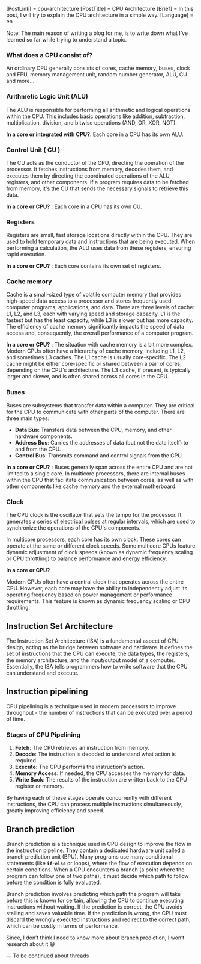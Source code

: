[PostLink] = cpu-architecture
[PostTitle] = CPU Architecture
[Brief] = In this post, I will try to explain the CPU architecture in a simple way.
[Language] = en

Note: The main reason of writing a blog for me, is to write down what I’ve learned so far while trying to understand a topic. 

### What does a CPU consist of?

An ordinary CPU generally consists of cores, cache memory, buses, clock and FPU, memory management unit, random number generator, ALU, CU and more…

### Arithmetic Logic Unit (ALU)

The ALU is responsible for performing all arithmetic and logical operations within the CPU. This includes basic operations like addition, subtraction, multiplication, division, and bitwise operations (AND, OR, XOR, NOT).

**In a core or integrated with CPU?**: Each core in a CPU has its own ALU.

### Control Unit ( CU )

The CU acts as the conductor of the CPU, directing the operation of the processor. It fetches instructions from memory, decodes them, and executes them by directing the coordinated operations of the ALU, registers, and other components. If a program requires data to be fetched from memory, it's the CU that sends the necessary signals to retrieve this data.

**In a core or CPU?** : Each core in a CPU has its own CU.

### Registers

Registers are small, fast storage locations directly within the CPU. They are used to hold temporary data and instructions that are being executed. When performing a calculation, the ALU uses data from these registers, ensuring rapid execution.

**In a core or CPU?** : Each core contains its own set of registers.

### Cache memory

Cache is a small-sized type of volatile computer memory that provides high-speed data access to a processor and stores frequently used computer programs, applications, and data. There are three levels of cache: L1, L2, and L3, each with varying speed and storage capacity. L1 is the fastest but has the least capacity, while L3 is slower but has more capacity. The efficiency of cache memory significantly impacts the speed of data access and, consequently, the overall performance of a computer program.

**In a core or CPU?** : The situation with cache memory is a bit more complex. Modern CPUs often have a hierarchy of cache memory, including L1, L2, and sometimes L3 caches. The L1 cache is usually core-specific. The L2 cache might be either core-specific or shared between a pair of cores, depending on the CPU's architecture. The L3 cache, if present, is typically larger and slower, and is often shared across all cores in the CPU.

### Buses

Buses are subsystems that transfer data within a computer. They are critical for the CPU to communicate with other parts of the computer. There are three main types:

- **Data Bus**: Transfers data between the CPU, memory, and other hardware components.
- **Address Bus**: Carries the addresses of data (but not the data itself) to and from the CPU.
- **Control Bus**: Transmits command and control signals from the CPU.

**In a core or CPU?** : Buses generally span across the entire CPU and are not limited to a single core. In multicore processors, there are internal buses within the CPU that facilitate communication between cores, as well as with other components like cache memory and the external motherboard.

### Clock

The CPU clock is the oscillator that sets the tempo for the processor. It generates a series of electrical pulses at regular intervals, which are used to synchronize the operations of the CPU's components.

In multicore processors, each core has its own clock. These cores can operate at the same or different clock speeds. Some multicore CPUs feature dynamic adjustment of clock speeds (known as dynamic frequency scaling or CPU throttling) to balance performance and energy efficiency.

**In a core or CPU?** 

Modern CPUs often have a central clock that operates across the entire CPU. However, each core may have the ability to independently adjust its operating frequency based on power management or performance requirements. This feature is known as dynamic frequency scaling or CPU throttling.

## Instruction Set Architecture

The Instruction Set Architecture (ISA) is a fundamental aspect of CPU design, acting as the bridge between software and hardware. It defines the set of instructions that the CPU can execute, the data types, the registers, the memory architecture, and the input/output model of a computer. Essentially, the ISA tells programmers how to write software that the CPU can understand and execute.

## **Instruction** pipelining

CPU pipelining is a technique used in modern processors to improve throughput - the number of instructions that can be executed over a period of time.

### Stages of CPU Pipelining

1. **Fetch**: The CPU retrieves an instruction from memory.
2. **Decode**: The instruction is decoded to understand what action is required.
3. **Execute**: The CPU performs the instruction's action.
4. **Memory Access**: If needed, the CPU accesses the memory for data.
5. **Write Back**: The results of the instruction are written back to the CPU register or memory.

By having each of these stages operate concurrently with different instructions, the CPU can process multiple instructions simultaneously, greatly improving efficiency and speed.

## Branch prediction

Branch prediction is a technique used in CPU design to improve the flow in the instruction pipeline. They contain a dedicated hardware unit called a branch prediction unit (BPU). Many programs use many conditional statements (like **`if-else`** or loops), where the flow of execution depends on certain conditions. When a CPU encounters a branch (a point where the program can follow one of two paths), it must decide which path to follow before the condition is fully evaluated. 

Branch prediction involves predicting which path the program will take before this is known for certain, allowing the CPU to continue executing instructions without waiting. If the prediction is correct, the CPU avoids stalling and saves valuable time. If the prediction is wrong, the CPU must discard the wrongly executed instructions and redirect to the correct path, which can be costly in terms of performance.

Since, I don’t think I need to know more about branch prediction, I won’t research about it 😄

— To be continued about threads